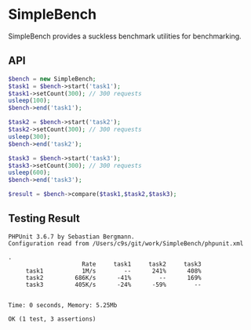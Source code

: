 SimpleBench
===========

SimpleBench provides a suckless benchmark utilities for benchmarking.

## API

```php
$bench = new SimpleBench;
$task1 = $bench->start('task1');
$task1->setCount(300); // 300 requests
usleep(100);
$bench->end('task1');

$task2 = $bench->start('task2');
$task2->setCount(300); // 300 requests
usleep(300);
$bench->end('task2');

$task3 = $bench->start('task3');
$task3->setCount(300); // 300 requests
usleep(600);
$bench->end('task3');

$result = $bench->compare($task1,$task2,$task3);
```





## Testing Result

    PHPUnit 3.6.7 by Sebastian Bergmann.
    Configuration read from /Users/c9s/git/work/SimpleBench/phpunit.xml
    
    .
                         Rate     task1     task2     task3
         task1           1M/s        --      241%      408%
         task2         686K/s      -41%        --      169%
         task3         405K/s      -24%      -59%        --
    
    
    Time: 0 seconds, Memory: 5.25Mb
    
    OK (1 test, 3 assertions)

